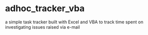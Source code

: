 # adhoc_tracker_vba
a simple task tracker built with Excel and VBA to track time spent on investigating issues raised via e-mail

